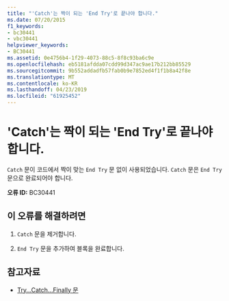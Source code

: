 ```yaml
---
title: "'Catch'는 짝이 되는 'End Try'로 끝나야 합니다."
ms.date: 07/20/2015
f1_keywords:
- bc30441
- vbc30441
helpviewer_keywords:
- BC30441
ms.assetid: 0e4756b4-1f29-4073-88c5-8f8c93ba6c9e
ms.openlocfilehash: eb5181afdda07cdd99d347ac9ae17b212bb85529
ms.sourcegitcommit: 9b552addadfb57fab0b9e7852ed4f1f1b8a42f8e
ms.translationtype: MT
ms.contentlocale: ko-KR
ms.lasthandoff: 04/23/2019
ms.locfileid: "61925452"
---
```

# <a name="catch-must-end-with-a-matching-end-try"></a>'Catch'는 짝이 되는 'End Try'로 끝나야 합니다.
`Catch` 문이 코드에서 짝이 맞는 `End Try` 문 없이 사용되었습니다. `Catch` 문은 `End Try` 문으로 완료되어야 합니다.  
  
 **오류 ID:** BC30441  
  
## <a name="to-correct-this-error"></a>이 오류를 해결하려면  
  
1. `Catch` 문을 제거합니다.  
  
2. `End Try` 문을 추가하여 블록을 완료합니다.  
  
## <a name="see-also"></a>참고자료

- [Try...Catch...Finally 문](../../visual-basic/language-reference/statements/try-catch-finally-statement.md)
